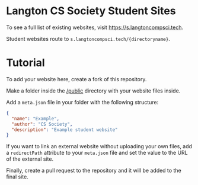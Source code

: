 # Langton CS Society Student Sites

To see a full list of existing websites, visit https://s.langtoncompsci.tech.

Student websites route to `s.langtoncompsci.tech/{directoryname}`.

# Tutorial

To add your website here, create a fork of this repository.

Make a folder inside the [/public](/public) directory with your website files inside.

Add a `meta.json` file in your folder with the following structure:

```json
{
  "name": "Example",
  "author": "CS Society",
  "description": "Example student website"
}
```

If you want to link an external website without uploading your own files, add a `redirectPath` attribute to your `meta.json`
file and set the value to the URL of the external site.

Finally, create a pull request to the repository and it will be added to the final site.

